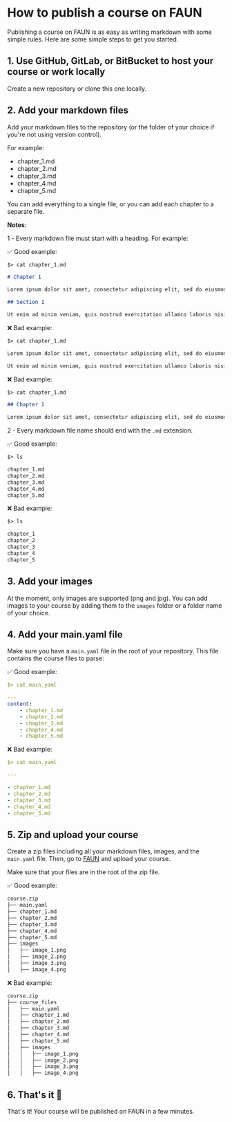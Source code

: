 # How to publish a course on FAUN

Publishing a course on FAUN is as easy as writing markdown with some simple rules. Here are some simple steps to get you started.

## 1. Use GitHub, GitLab, or BitBucket to host your course or work locally

Create a new repository or clone this one locally.

## 2. Add your markdown files

Add your markdown files to the repository (or the folder of your choice if you're not using version control).

For example:

- chapter_1.md
- chapter_2.md
- chapter_3.md
- chapter_4.md
- chapter_5.md

You can add everything to a single file, or you can add each chapter to a separate file.

**Notes**:

1 - Every markdown file must start with a heading. For example:

✅ Good example:

```markdown
$> cat chapter_1.md

# Chapter 1

Lorem ipsum dolor sit amet, consectetur adipiscing elit, sed do eiusmod tempor incididunt ut labore et dolore magna aliqua.

## Section 1

Ut enim ad minim veniam, quis nostrud exercitation ullamco laboris nisi ut aliquip ex ea commodo consequat. Lorem ipsum dolor sit amet, consectetur adipiscing elit, sed do eiusmod tempor incididunt ut labore et dolore magna aliqua.
```

❌ Bad example:

```markdown
$> cat chapter_1.md

Lorem ipsum dolor sit amet, consectetur adipiscing elit, sed do eiusmod tempor incididunt ut labore et dolore magna aliqua.

Ut enim ad minim veniam, quis nostrud exercitation ullamco laboris nisi ut aliquip ex ea commodo consequat. Lorem ipsum dolor sit amet, consectetur adipiscing elit, sed do eiusmod tempor incididunt ut labore et dolore magna aliqua.
```

❌ Bad example:

```markdown
$> cat chapter_1.md

## Chapter 1

Lorem ipsum dolor sit amet, consectetur adipiscing elit, sed do eiusmod tempor incididunt ut labore et dolore magna aliqua.
```

2 - Every markdown file name should end with the `.md` extension. 

✅ Good example:

```markdown
$> ls 

chapter_1.md
chapter_2.md
chapter_3.md
chapter_4.md
chapter_5.md
```

❌ Bad example:

```markdown
$> ls

chapter_1
chapter_2
chapter_3
chapter_4
chapter_5
```

## 3. Add your images

At the moment, only images are supported (png and jpg). You can add images to your course by adding them to the `images` folder or a folder name of your choice.

## 4. Add your main.yaml file

Make sure you have a `main.yaml` file in the root of your repository. This file contains the course files to parse:

✅ Good example:

```yaml
$> cat main.yaml

---
content:
    - chapter_1.md
    - chapter_2.md
    - chapter_3.md
    - chapter_4.md
    - chapter_5.md
```

❌ Bad example:

```yaml
$> cat main.yaml

---

- chapter_1.md
- chapter_2.md
- chapter_3.md
- chapter_4.md
- chapter_5.md
```

## 5. Zip and upload your course

Create a zip files including all your markdown files, images, and the `main.yaml` file. Then, go to [FAUN](https://faun.dev) and upload your course.

Make sure that your files are in the root of the zip file.

✅ Good example:

```bash
course.zip
├── main.yaml
├── chapter_1.md
├── chapter_2.md
├── chapter_3.md
├── chapter_4.md
├── chapter_5.md
├── images
│   ├── image_1.png
│   ├── image_2.png
│   ├── image_3.png
│   ├── image_4.png
```

❌ Bad example:

```bash
course.zip
├── course_files
│   ├── main.yaml
│   ├── chapter_1.md
│   ├── chapter_2.md
│   ├── chapter_3.md
│   ├── chapter_4.md
│   ├── chapter_5.md
│   ├── images
│   │   ├── image_1.png
│   │   ├── image_2.png
│   │   ├── image_3.png
│   │   ├── image_4.png
```

## 6. That's it 🎉

That's it! Your course will be published on FAUN in a few minutes.
